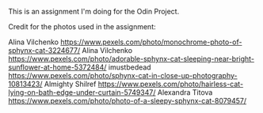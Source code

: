 This is an assignment I'm doing for the Odin Project. 

Credit for the photos used in the assignment: 

Alina Vilchenko https://www.pexels.com/photo/monochrome-photo-of-sphynx-cat-3224677/ 
Alina Vilchenko https://www.pexels.com/photo/adorable-sphynx-cat-sleeping-near-bright-sunflower-at-home-5372484/
imustbedead https://www.pexels.com/photo/sphynx-cat-in-close-up-photography-10813423/
Almighty Shilref https://www.pexels.com/photo/hairless-cat-lying-on-bath-edge-under-curtain-5749347/
Alexandra Titova https://www.pexels.com/photo/photo-of-a-sleepy-sphynx-cat-8079457/
